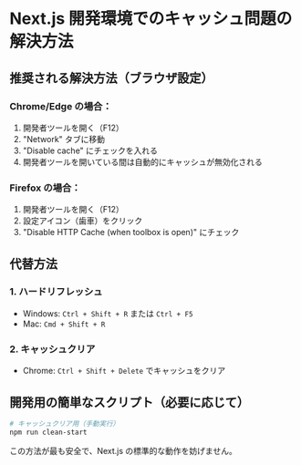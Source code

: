 # Next.js 開発環境でのキャッシュ問題の解決方法

## 推奨される解決方法（ブラウザ設定）

### Chrome/Edge の場合：
1. 開発者ツールを開く（F12）
2. "Network" タブに移動
3. "Disable cache" にチェックを入れる
4. 開発者ツールを開いている間は自動的にキャッシュが無効化される

### Firefox の場合：
1. 開発者ツールを開く（F12）
2. 設定アイコン（歯車）をクリック
3. "Disable HTTP Cache (when toolbox is open)" にチェック

## 代替方法

### 1. ハードリフレッシュ
- Windows: `Ctrl + Shift + R` または `Ctrl + F5`
- Mac: `Cmd + Shift + R`

### 2. キャッシュクリア
- Chrome: `Ctrl + Shift + Delete` でキャッシュをクリア

## 開発用の簡単なスクリプト（必要に応じて）
```bash
# キャッシュクリア用（手動実行）
npm run clean-start
```

この方法が最も安全で、Next.js の標準的な動作を妨げません。

